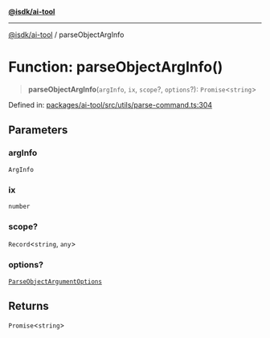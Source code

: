 [**@isdk/ai-tool**](../README.md)

***

[@isdk/ai-tool](../globals.md) / parseObjectArgInfo

# Function: parseObjectArgInfo()

> **parseObjectArgInfo**(`argInfo`, `ix`, `scope`?, `options`?): `Promise`\<`string`\>

Defined in: [packages/ai-tool/src/utils/parse-command.ts:304](https://github.com/isdk/ai-tool.js/blob/077730e62e6c723611b64a587e36b69766741af4/src/utils/parse-command.ts#L304)

## Parameters

### argInfo

`ArgInfo`

### ix

`number`

### scope?

`Record`\<`string`, `any`\>

### options?

[`ParseObjectArgumentOptions`](../interfaces/ParseObjectArgumentOptions.md)

## Returns

`Promise`\<`string`\>
